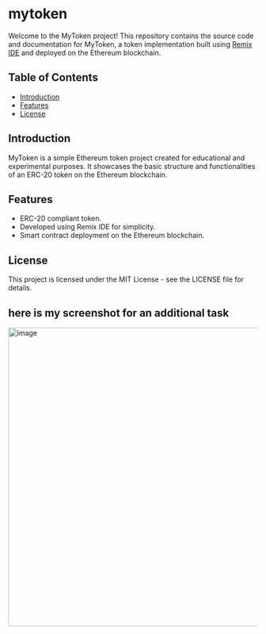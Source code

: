 # mytoken

Welcome to the MyToken project! This repository contains the source code and documentation for MyToken, a token implementation built using [Remix IDE](https://remix.ethereum.org/) and deployed on the Ethereum blockchain.

## Table of Contents

- [Introduction](#introduction)
- [Features](#features)
- [License](#license)

## Introduction

MyToken is a simple Ethereum token project created for educational and experimental purposes. It showcases the basic structure and functionalities of an ERC-20 token on the Ethereum blockchain.

## Features

- ERC-20 compliant token.
- Developed using Remix IDE for simplicity.
- Smart contract deployment on the Ethereum blockchain.

## License
This project is licensed under the MIT License - see the LICENSE file for details.  

## here is my screenshot for an additional task
<img width="602" alt="image" src="https://github.com/anely0o/mytoken/assets/129706883/4e361c3d-dfc2-4fab-804f-5d41006a8d0e">

